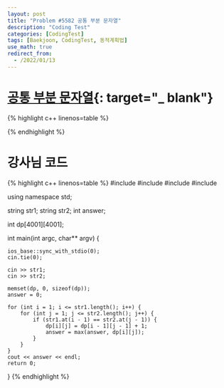 ```yaml
---
layout: post
title: "Problem #5582 공통 부분 문자열"
description: "Coding Test"
categories: [CodingTest]
tags: [Baekjoon, CodingTest, 동적계획법]
use_math: true
redirect_from:
  - /2022/01/13
---
```


# [공통 부분 문자열](https://www.acmicpc.net/problem/5582){: target="_ blank"}

{% highlight c++ linenos=table %} 

{% endhighlight %}


# 강사님 코드

{% highlight c++ linenos=table %} 
#include <iostream>
#include <algorithm>
#include <cstring>
#include <string>

using namespace std;

string str1;
string str2;
int answer;

int dp[4001][4001];

int main(int argc, char** argv) {

    ios_base::sync_with_stdio(0);
    cin.tie(0);

    cin >> str1;
    cin >> str2;

    memset(dp, 0, sizeof(dp));
    answer = 0;

    for (int i = 1; i <= str1.length(); i++) {
        for (int j = 1; j <= str2.length(); j++) {
            if (str1.at(i - 1) == str2.at(j - 1)) {
                dp[i][j] = dp[i - 1][j - 1] + 1;
                answer = max(answer, dp[i][j]);
            }
        }
    }
    cout << answer << endl;
    return 0;
}
{% endhighlight %}
